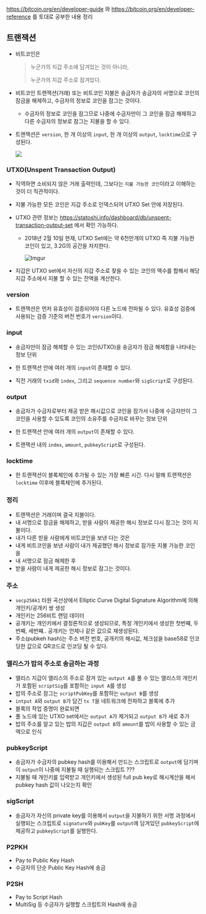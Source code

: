 https://bitcoin.org/en/developer-guide 와 https://bitcoin.org/en/developer-reference 를 토대로 공부한 내용 정리

## 트랜잭션

- 비트코인은 

  >누군가의 지갑 주소에 담겨있는 것이 아니라,
  >
  >누군가의 지갑 주소로 잠겨있다.

- 비트코인 트랜잭션(거래) 또는 비트코인 지불은 송금자가 송금자의 서명으로 코인의 잠금을 해제하고, 수금자의 정보로 코인을 잠그는 것이다.

  - 수금자의 정보로 코인을 잠그므로 나중에 수금자만이 그 코인을 잠금 해제하고 다른 수금자의 정보로 잠그는 지불을 할 수 있다.


- 트랜잭션은 `version`, 한 개 이상의 `input`, 한 개 이상의 `output`, `locktime`으로 구성된다.

  ![](https://bitcoin.org/img/dev/en-tx-overview.svg)


### UTXO(Unspent Transaction Output)

- 직역하면 소비되지 않은 거래 출력인데, 그보다는 `지불 가능한 코인`이라고 이해하는 것이 더 직관적이다.

- 지불 가능한 모든 코인은 지갑 주소로 인덱스되어 UTXO Set 안에 저장된다.

- UTXO 관련 정보는 https://statoshi.info/dashboard/db/unspent-transaction-output-set 에서 확인 가능하다.

  - 2018년 2월 10일 현재, UTXO Set에는 약 6천만개의 UTXO 즉 지불 가능한 코인이 있고, 3.2G의 공간을 차지한다.

    ![Imgur](https://i.imgur.com/EPmdA8N.png)

- 지갑은 UTXO set에서 자신의 지갑 주소로 찾을 수 있는 코인의 액수를 합해서 해당 지갑 주소에서 지불 할 수 있는 잔액을 계산한다.

### version

- 트랜잭션은 먼저 유효성이 검증되어야 다른 노드에 전파될 수 있다. 유효성 검증에 사용되는 검증 기준의 버전 번호가 `version`이다.

### input

- 송금자만이 잠금 해제할 수 있는 코인(UTXO)을 송금자가 잠금 해제함을 나타내는 정보 단위

- 한 트랜잭션 안에 여러 개의 `input`이 존재할 수 있다.

- 직전 거래의 `txid`와 `index`, 그리고 `sequence number`와 `sigScript`로 구성된다.

### output

- 송금자가 수금자로부터 제공 받은 해시값으로 코인을 잠가서 나중에 수금자만이 그 코인을 사용할 수 있도록 코인의 소유주를 수금자로 바꾸는 정보 단위

- 한 트랜잭션 안에 여러 개의 `output`이 존재할 수 있다.

- 트랜잭션 내의 `index`, `amount`, `pubkeyScript`로 구성된다.

### locktime

- 한 트랜잭션이 블록체인에 추가될 수 있는 가장 빠른 시간. 다시 말해 트랜잭션은 `locktime` 이후에 블록체인에 추가된다.

### 정리

- 트랜잭션은 거래이며 결국 지불이다.
- 내 서명으로 잠금을 해제하고, 받을 사람이 제공한 해시 정보로 다시 잠그는 것이 지불이다.
- 내가 다른 빋을 사람에게 비트코인을 보낸 다는 것은 
- 내게 비트코인을 보낸 사람이 내가 제공했던 해시 정보로 잠가둔 지불 가능한 코인을
- 내 서명으로 잠금 해제한 후
- 받을 사람이 내게 제공한 해시 정보로 잠그는 것이다.



### 주소

- `secp256k1` 타원 곡선상에서 Elliptic Curve Digital Signature Algorithm에 의해 개인키/공개키 쌍 생성
- 개인키는 256비트 랜덤 데이터
- 공개키는 개인키에서 결정론적으로 생성되므로, 특정 개인키에서 생성한 첫번쨰, 두번째, 세번쨰.. 공개키는 언제나 같은 값으로 재생성된다.
- 주소(pubkeh hash)는 주소 버전 번호, 공개키의 해시값, 체크섬을 base58로 인코딩한 값으로 QR코드로 인코딩 될 수 있다.

### 앨리스가 밥의 주소로 송금하는 과정

- 앨리스 지갑이 앨리스의 주소로 잠겨 있는 `output A`를 풀 수 있는 앨리스의 개인키가 포함된 `scriptSig`를 포함하는 `input A`를 생성
- 밥의 주소로 잠그는 `scriptPubKey`를 포함하는 `output B`를 생성
- `intput A`와 `output B`가 담긴 `tx T`을 네트워크에 전파하고 블록에 추가
- 블록의 작업 증명이 완료되면
- 풀 노드에 있는 UTXO set에서는 `output A`가 제거되고 `output B`가 새로 추가
- 밥의 주소를 알고 있는 밥의 지갑은 `output B`의 `amount`를 밥이 사용할 수 있는 금액으로 인식

### pubkeyScript

- 송금자가 수금자의 pubkey hash를 이용해서 만드는 스크립트로 `output`에 담기며 이 `output`이 나중에 지불될 때 실행되는 스크립트 ???
- 지불될 때 개인키를 입력받고 개인키에서 생성된 full pub key로 해시계산을 해서 pubkey hash 값이 나오는지 확인

### sigScript

- 송금자가 자신의 private key를 이용해서 `output`을 지불하기 위한 서명 과정에서 실행되는 스크립트로 `signature`와 `pubKey`를 `output`에 담겨있던 `pubkeyScript`에 제공하고 `pubkeyScript`를 실행한다.

### P2PKH

- Pay to Public Key Hash
- 수금자의 단순 Public Key Hash에 송금

### P2SH

- Pay to Script Hash
- MultiSig 등 수금자가 실행할 스크립트의 Hash에 송금

